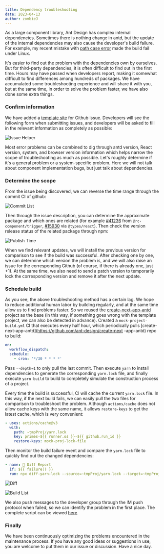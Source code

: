 ```yaml
---
title: Dependency troubleshooting
date: 2023-04-13
author: zombieJ
---
```


As a large component library, Ant Design has complex internal dependencies. Sometimes there is nothing change in antd, but the update of the internal dependencies may also cause the developer's build failure. For example, my recent mistake with [path case error](https://github.com/ant-design/ant-design/issues/41236) made the build fail under Linux.

It's easier to find out the problem with the dependencies own by ourselves. But for third-party dependencies, it is often difficult to find out in the first time. Hours may have passed when developers report, making it somewhat difficult to find differences among hundreds of packages. We have accumulated some troubleshooting experience and will share it with you, but at the same time, in order to solve the problem faster, we have also done some extra things.

### Confirm information

We have added a [template site](https://new-issue.ant.design/) for Github issue. Developers will see the following form when submitting issues, and developers will be asked to fill in the relevant information as completely as possible:

![Issue Helper](https://user-images.githubusercontent.com/5378891/231633510-2e7c7819-12c2-4153-b3c8-4d5576116a08.png)

Most error problems can be combined to dig through antd version, React version, system, and browser version information which helps narrow the scope of troubleshooting as much as possible. Let's roughly determine if it's a general problem or a system-specific problem. Here we will not talk about component implementation bugs, but just talk about dependencies.

### Determine the scope

From the issue being discovered, we can reverse the time range through the commit CI of github:

![Commit List](https://user-images.githubusercontent.com/5378891/231635576-88a84f55-11d9-403c-bece-98d55bf5b893.png)

Then through the issue description, you can determine the approximate package and which ones are related (for example [#41236](https://github.com/ant-design/ant-design/issues/41236) from `@rc-component/trigger`, [#15930](https://github.com/ant-design/ant-design/issues/15930) via `@types/react`). Then check the version release status of the related package through npm:

![Publish Time](https://user-images.githubusercontent.com/5378891/231636272-e423301a-f8df-407e-8d4e-a49e219631e4.png)

When we find relevant updates, we will install the previous version for comparison to see if the build was successful. After checking one by one, we can determine which version the problem is, and we will also raise an issue for the corresponding Github (of course, if there is already one, just +1). At the same time, we also need to send a patch version to temporarily lock the corresponding version and remove it after the next update.

### Schedule build

As you see, the above troubleshooting method has a certain lag. We hope to reduce additional human labor by building regularly, and at the same time allow us to find problems faster. So we reused the [create-next-app-antd](https://github.com/ant-design/create-next-app-antd) project as the base (in this way, if something goes wrong with the template project, we can also be detected in advance). Created a `mock-project-build.yml` CI that executes every half hour, which periodically pulls [create-next-app-antd](https://github.com/ant-design/create-next -app-antd) repo to build:

```yml
on:
  workflow_dispatch:
  schedule:
    - cron: '*/30 * * * *'
```

Pass `--depth=1` to only pull the last commit. Then execute `yarn` to install dependencies to generate the corresponding `yarn.lock` file, and finally execute `yarn build` to build to completely simulate the construction process of a project.

Every time the build is successful, CI will cache the current `yarn.lock` file. In this way, if the next build fails, we can easily pull the two files for comparison to troubleshoot the problem. Although `actions/cache` does not allow cache keys with the same name, it allows `restore-keys` to get the latest cache, which is very convenient:

```yml
- uses: actions/cache@v3
  with:
    path: ~tmpProj/yarn.lock
    key: primes-${{ runner.os }}-${{ github.run_id }}
    restore-keys: mock-proj-lock-file
```

Then monitor the build failure event and compare the `yarn.lock` file to quickly find out the changed dependencies:

```yml
- name: 🎨 Diff Report
  if: ${{ failure() }}
  run: npx diff-yarn-lock --source=~tmpProj/yarn.lock --target=~tmpProj/yarn.lock.failed
```

![Diff](https://user-images.githubusercontent.com/5378891/226313045-83895072-57c1-4135-80cf-16eeecae8c18.png)

![Build List](https://user-images.githubusercontent.com/5378891/231641305-88ec5d5e-6879-458a-8660-9d9828b97fd9.png)

We also push messages to the developer group through the IM push protocol when failed, so we can identify the problem in the first place. The complete script can be viewed [here](https://github.com/ant-design/ant-design/blob/da83561f9cb57b0eb03d18543d96393689f799be/.github/workflows/mock-project-build.yml).

### Finally

We have been continuously optimizing the problems encountered in the maintenance process. If you have any good ideas or suggestions in use, you are welcome to put them in our issue or discussion. Have a nice day.
